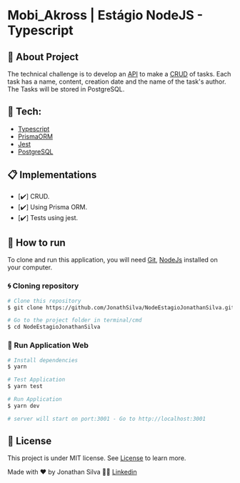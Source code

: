 # Mobi_Akross | Estágio NodeJS - Typescript

## 🚀 About Project

The technical challenge is to develop an [API](https://pt.wikipedia.org/wiki/Interface_de_programa%C3%A7%C3%A3o_de_aplica%C3%A7%C3%B5es) to make a [CRUD](https://pt.wikipedia.org/wiki/CRUD) of tasks. Each task has a name, content, creation date and the name of the task's author. The Tasks will be stored in PostgreSQL.

## 🔨 Tech:

- [Typescript][typescript]
- [PrismaORM][prisma]
- [Jest][jest]
- [PostgreSQL][postgresql]

## 📋 Implementations

- [✔️] CRUD.
- [✔️] Using Prisma ORM.
- [✔️] Tests using jest.

## 🚀 How to run

To clone and run this application, you will need [Git](https://git-scm.com), [NodeJs][nodejs] installed on your computer.

### 🌀 Cloning repository

```bash
# Clone this repository
$ git clone https://github.com/JonathSilva/NodeEstagioJonathanSilva.git

# Go to the project folder in terminal/cmd
$ cd NodeEstagioJonathanSilva
```

### 🧭 Run Application Web

```bash
# Install dependencies
$ yarn

# Test Application
$ yarn test

# Run Application
$ yarn dev

# server will start on port:3001 - Go to http://localhost:3001
```

## 📝 License

This project is under MIT license. See [License][license] to learn more.

Made with ❤️ by Jonathan Silva 👋🏽 [Linkedin](https://www.linkedin.com/in/jonathsilva)

[nodejs]: https://nodejs.org/
[express]: https://expressjs.com/
[uuidv4]: https://www.npmjs.com/package/uuidv4
[license]: https://opensource.org/licenses/MIT
[postgres]: https://www.postgresql.org/
[prisma]: https://www.prisma.io/
[jest]: https://jestjs.io/pt-BR/
[typescript]: https://www.typescriptlang.org/
[postgresql]: https://www.postgresql.org/
